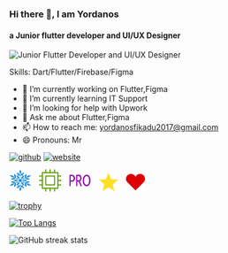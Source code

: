 ### Hi there 👋, I am Yordanos
#### a Junior flutter developer and UI/UX Designer
<img src="https://th.bing.com/th/id/R.c0d1b11e54c2b07f7353dd160e8ba80d?rik=%2bEELJ6KgPy2Qcg&pid=ImgRaw" alt="Junior Flutter Developer and UI/UX Designer" height="500" width='1000'>

Skills: Dart/Flutter/Firebase/Figma

- 🔭 I’m currently working on Flutter,Figma 
- 🌱 I’m currently learning IT Support 
- 🤔 I’m looking for help with Upwork 
- 💬 Ask me about Flutter,Figma 
- 📫 How to reach me: yordanosfikadu2017@gmail.com 
- 😄 Pronouns: Mr 

[<img src='https://cdn.jsdelivr.net/npm/simple-icons@3.0.1/icons/github.svg' alt='github' height='40'>](https://github.com/yordanos-fikadu)  [<img src='https://cdn.jsdelivr.net/npm/simple-icons@3.0.1/icons/icloud.svg' alt='website' height='40'>](https://yordanosfikaduportfolio.vercel.app)  

<a href='https://archiveprogram.github.com/'><img src='https://raw.githubusercontent.com/acervenky/animated-github-badges/master/assets/acbadge.gif' width='40' height='40'></a> <a href='https://docs.github.com/en/developers'><img src='https://raw.githubusercontent.com/acervenky/animated-github-badges/master/assets/devbadge.gif' width='40' height='40'></a> <a href='https://github.com/pricing'><img src='https://raw.githubusercontent.com/acervenky/animated-github-badges/master/assets/pro.gif' width='40' height='40'></a> <a href='https://stars.github.com/'><img src='https://raw.githubusercontent.com/acervenky/animated-github-badges/master/assets/starbadge.gif' width='35' height='35'></a> <a href='https://docs.github.com/en/github/supporting-the-open-source-community-with-github-sponsors'><img src='https://raw.githubusercontent.com/acervenky/animated-github-badges/master/assets/sponsorbadge.gif' width='35' height='35'></a> 

[![trophy](https://github-profile-trophy.vercel.app/?username=yordanos-fikadu)](https://github.com/ryo-ma/github-profile-trophy)

[![Top Langs](https://github-readme-stats.vercel.app/api/top-langs/?username=yordanos-fikadu)](https://github.com/anuraghazra/github-readme-stats)

![GitHub streak stats](https://streak-stats.demolab.com/?user=yordanos-fikadu)  
